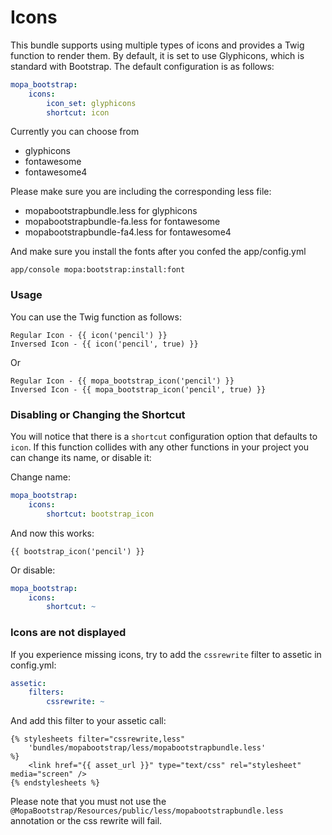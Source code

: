 Icons
=====

This bundle supports using multiple types of icons and provides a Twig function
to render them. By default, it is set to use Glyphicons, which is standard with
Bootstrap. The default configuration is as follows:

```yaml
mopa_bootstrap:
    icons:
        icon_set: glyphicons
        shortcut: icon
```

Currently you can choose from

- glyphicons
- fontawesome
- fontawesome4

Please make sure you are including the corresponding less file:

- mopabootstrapbundle.less for glyphicons
- mopabootstrapbundle-fa.less for fontawesome
- mopabootstrapbundle-fa4.less for fontawesome4

And make sure you install the fonts after you confed the app/config.yml

```
app/console mopa:bootstrap:install:font
```

### Usage

You can use the Twig function as follows:

```jinja
Regular Icon - {{ icon('pencil') }}
Inversed Icon - {{ icon('pencil', true) }}
```

Or

```jinja
Regular Icon - {{ mopa_bootstrap_icon('pencil') }}
Inversed Icon - {{ mopa_bootstrap_icon('pencil', true) }}
```

### Disabling or Changing the Shortcut

You will notice that there is a `shortcut` configuration option that defaults
to `icon`. If this function collides with any other functions in your project
you can change its name, or disable it:

Change name:

```yaml
mopa_bootstrap:
    icons:
        shortcut: bootstrap_icon
```

And now this works:

```jinja
{{ bootstrap_icon('pencil') }}
```

Or disable:

```yaml
mopa_bootstrap:
    icons:
        shortcut: ~
```

### Icons are not displayed

If you experience missing icons, try to add the `cssrewrite` filter to assetic in config.yml:

```yaml
assetic:
    filters:
        cssrewrite: ~
```

And add this filter to your assetic call:
```twig
{% stylesheets filter="cssrewrite,less"
    'bundles/mopabootstrap/less/mopabootstrapbundle.less'
%}
    <link href="{{ asset_url }}" type="text/css" rel="stylesheet" media="screen" />
{% endstylesheets %}
```

Please note that you must not use the `@MopaBootstrap/Resources/public/less/mopabootstrapbundle.less` annotation or the css rewrite will fail.

